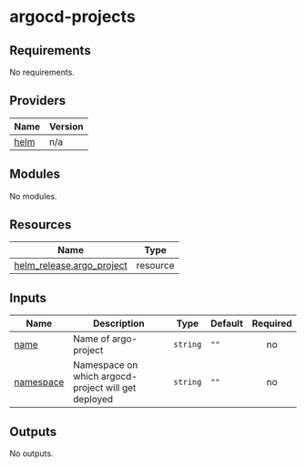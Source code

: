 # argocd-projects

<!-- BEGINNING OF PRE-COMMIT-TERRAFORM DOCS HOOK -->
## Requirements

No requirements.

## Providers

| Name | Version |
|------|---------|
| <a name="provider_helm"></a> [helm](#provider\_helm) | n/a |

## Modules

No modules.

## Resources

| Name | Type |
|------|------|
| [helm_release.argo_project](https://registry.terraform.io/providers/hashicorp/helm/latest/docs/resources/release) | resource |

## Inputs

| Name | Description | Type | Default | Required |
|------|-------------|------|---------|:--------:|
| <a name="input_name"></a> [name](#input\_name) | Name of argo-project | `string` | `""` | no |
| <a name="input_namespace"></a> [namespace](#input\_namespace) | Namespace on which argocd-project will get deployed | `string` | `""` | no |

## Outputs

No outputs.
<!-- END OF PRE-COMMIT-TERRAFORM DOCS HOOK -->
